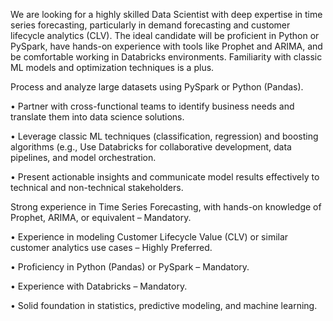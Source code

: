 We are looking for a highly skilled Data Scientist with deep expertise in time series forecasting, particularly in demand forecasting and customer lifecycle analytics (CLV). The ideal candidate will be proficient in Python or PySpark, have hands-on experience with tools like Prophet and ARIMA, and be comfortable working in Databricks environments. Familiarity with classic ML models and optimization techniques is a plus.

Process and analyze large datasets using PySpark or Python (Pandas).

• Partner with cross-functional teams to identify business needs and translate them into data science solutions.

• Leverage classic ML techniques (classification, regression) and boosting algorithms (e.g., Use Databricks for collaborative development, data pipelines, and model orchestration.

• Present actionable insights and communicate model results effectively to technical and non-technical stakeholders.

Strong experience in Time Series Forecasting, with hands-on knowledge of Prophet, ARIMA, or equivalent – Mandatory.

• Experience in modeling Customer Lifecycle Value (CLV) or similar customer analytics use cases – Highly Preferred.

• Proficiency in Python (Pandas) or PySpark – Mandatory.

• Experience with Databricks – Mandatory.

• Solid foundation in statistics, predictive modeling, and machine learning.
